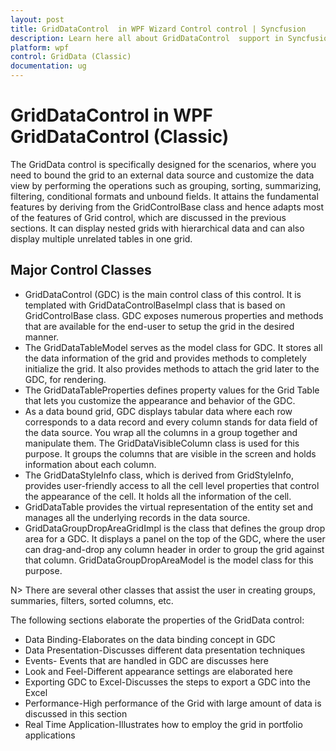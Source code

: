 ```yaml
---
layout: post
title: GridDataControl  in WPF Wizard Control control | Syncfusion
description: Learn here all about GridDataControl  support in Syncfusion WPF GridDataControl (Classic) control and more.
platform: wpf
control: GridData (Classic)
documentation: ug
---
```

# GridDataControl  in WPF GridDataControl (Classic)


The GridData control is specifically designed for the scenarios, where you need to bound the grid to an external data source and customize the data view by performing the operations such as grouping, sorting, summarizing, filtering, conditional formats and unbound fields. It attains the fundamental features by deriving from the GridControlBase class and hence adapts most of the features of Grid control, which are discussed in the previous sections. It can display nested grids with hierarchical data and can also display multiple unrelated tables in one grid.

## Major Control Classes

* GridDataControl (GDC) is the main control class of this control. It is templated with GridDataControlBaseImpl class that is based on GridControlBase class. GDC exposes numerous properties and methods that are available for the end-user to setup the grid in the desired manner.
* The GridDataTableModel serves as the model class for GDC. It stores all the data information of the grid and provides methods to completely initialize the grid.  It also provides methods to attach the grid later to the GDC, for rendering.
* The GridDataTableProperties defines property values for the Grid Table that lets you customize the appearance and behavior of the GDC.
* As a data bound grid, GDC displays tabular data where each row corresponds to a data record and every column stands for data field of the data source. You wrap all the columns in a group together and manipulate them. The GridDataVisibleColumn class is used for this purpose. It groups the columns that are visible in the screen and holds information about each column.
* The GridDataStyleInfo class, which is derived from GridStyleInfo, provides user-friendly access to all the cell level properties that control the appearance of the cell. It holds all the information  of the cell.
* GridDataTable provides the virtual representation of the entity set and manages all the underlying records in the data source.
* GridDataGroupDropAreaGridImpl is the class that defines the group drop area for a GDC. It displays a panel on the top of the GDC, where the user can drag-and-drop any column header in order to group the grid against that column. GridDataGroupDropAreaModel is the model class for this purpose.



N> There are several other classes that assist the user in creating groups, summaries, filters, sorted columns, etc.

The following sections elaborate the properties of the GridData control:

* Data Binding-Elaborates on the data binding concept in GDC
* Data Presentation-Discusses different data presentation techniques
* Events- Events that are handled in GDC are discusses here
* Look and Feel-Different appearance settings are elaborated here
* Exporting GDC to Excel-Discusses the steps to export a GDC into the Excel
* Performance-High performance of the Grid with large amount of data is discussed in this section
* Real Time Application-Illustrates how to employ the grid in portfolio applications

